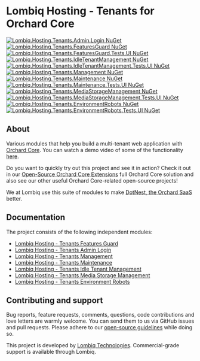 # Lombiq Hosting - Tenants for Orchard Core

[![Lombiq.Hosting.Tenants.Admin.Login NuGet](https://img.shields.io/nuget/v/Lombiq.Hosting.Tenants.Admin.Login?label=Lombiq.Hosting.Tenants.Admin.Login)](https://www.nuget.org/packages/Lombiq.Hosting.Tenants.Admin.Login/) [![Lombiq.Hosting.Tenants.FeaturesGuard NuGet](https://img.shields.io/nuget/v/Lombiq.Hosting.Tenants.FeaturesGuard?label=Lombiq.Hosting.Tenants.FeaturesGuard)](https://www.nuget.org/packages/Lombiq.Hosting.Tenants.FeaturesGuard/) [![Lombiq.Hosting.Tenants.FeaturesGuard.Tests.UI NuGet](https://img.shields.io/nuget/v/Lombiq.Hosting.Tenants.FeaturesGuard.Tests.UI?label=Lombiq.Hosting.Tenants.FeaturesGuard.Tests.UI)](https://www.nuget.org/packages/Lombiq.Hosting.Tenants.FeaturesGuard.Tests.UI/) [![Lombiq.Hosting.Tenants.IdleTenantManagement NuGet](https://img.shields.io/nuget/v/Lombiq.Hosting.Tenants.IdleTenantManagement?label=Lombiq.Hosting.Tenants.IdleTenantManagement)](https://www.nuget.org/packages/Lombiq.Hosting.Tenants.IdleTenantManagement/) [![Lombiq.Hosting.Tenants.IdleTenantManagement.Tests.UI NuGet](https://img.shields.io/nuget/v/Lombiq.Hosting.Tenants.IdleTenantManagement.Tests.UI?label=Lombiq.Hosting.Tenants.IdleTenantManagement.Tests.UI)](https://www.nuget.org/packages/Lombiq.Hosting.Tenants.IdleTenantManagement.Tests.UI/) [![Lombiq.Hosting.Tenants.Management NuGet](https://img.shields.io/nuget/v/Lombiq.Hosting.Tenants.Management?label=Lombiq.Hosting.Tenants.Management)](https://www.nuget.org/packages/Lombiq.Hosting.Tenants.Management/) [![Lombiq.Hosting.Tenants.Maintenance NuGet](https://img.shields.io/nuget/v/Lombiq.Hosting.Tenants.Maintenance?label=Lombiq.Hosting.Tenants.Maintenance)](https://www.nuget.org/packages/Lombiq.Hosting.Tenants.Maintenance/) [![Lombiq.Hosting.Tenants.Maintenance.Tests.UI NuGet](https://img.shields.io/nuget/v/Lombiq.Hosting.Tenants.Maintenance.Tests.UI?label=Lombiq.Hosting.Tenants.Maintenance.Tests.UI)](https://www.nuget.org/packages/Lombiq.Hosting.Tenants.Maintenance.Tests.UI/) [![Lombiq.Hosting.Tenants.MediaStorageManagement NuGet](https://img.shields.io/nuget/v/Lombiq.Hosting.Tenants.MediaStorageManagement?label=Lombiq.Hosting.Tenants.MediaStorageManagement)](https://www.nuget.org/packages/Lombiq.Hosting.Tenants.MediaStorageManagement/) [![Lombiq.Hosting.Tenants.MediaStorageManagement.Tests.UI NuGet](https://img.shields.io/nuget/v/Lombiq.Hosting.Tenants.MediaStorageManagement.Tests.UI?label=Lombiq.Hosting.Tenants.MediaStorageManagement.Tests.UI)](https://www.nuget.org/packages/Lombiq.Hosting.Tenants.MediaStorageManagement.Tests.UI/) [![Lombiq.Hosting.Tenants.EnvironmentRobots NuGet](https://img.shields.io/nuget/v/Lombiq.Hosting.Tenants.EnvironmentRobots?label=Lombiq.Hosting.Tenants.EnvironmentRobots)](https://www.nuget.org/packages/Lombiq.Hosting.Tenants.EnvironmentRobots/) [![Lombiq.Hosting.Tenants.EnvironmentRobots.Tests.UI NuGet](https://img.shields.io/nuget/v/Lombiq.Hosting.Tenants.EnvironmentRobots.Tests.UI?label=Lombiq.Hosting.Tenants.EnvironmentRobots.Tests.UI)](https://www.nuget.org/packages/Lombiq.Hosting.Tenants.EnvironmentRobots.Tests.UI/)<!-- #spell-check-ignore-line -->

## About

Various modules that help you build a multi-tenant web application with [Orchard Core](https://orchardcore.net/). You can watch a demo video of some of the functionality [here](https://www.youtube.com/watch?v=c9hemoYcjIM&lc=Ugy5jqNChriMx9mLBFN4AaABAg).

Do you want to quickly try out this project and see it in action? Check it out in our [Open-Source Orchard Core Extensions](https://github.com/Lombiq/Open-Source-Orchard-Core-Extensions) full Orchard Core solution and also see our other useful Orchard Core-related open-source projects!

We at Lombiq use this suite of modules to make [DotNest, the Orchard SaaS](https://dotnest.com/) better.

## Documentation

The project consists of the following independent modules:

- [Lombiq Hosting - Tenants Features Guard](Lombiq.Hosting.Tenants.FeaturesGuard/Readme.md)
- [Lombiq Hosting - Tenants Admin Login](Lombiq.Hosting.Tenants.Admin.Login/Readme.md)
- [Lombiq Hosting - Tenants Management](Lombiq.Hosting.Tenants.Management/Readme.md)
- [Lombiq Hosting - Tenants Maintenance](Lombiq.Hosting.Tenants.Maintenance/Readme.md)
- [Lombiq Hosting - Tenants Idle Tenant Management](Lombiq.Hosting.Tenants.IdleTenantManagement/Readme.md)
- [Lombiq Hosting - Tenants Media Storage Management](Lombiq.Hosting.Tenants.MediaStorageManagement/Readme.md)
- [Lombiq Hosting - Tenants Environment Robots](Lombiq.Hosting.Tenants.EnvironmentRobots/Readme.md)

## Contributing and support

Bug reports, feature requests, comments, questions, code contributions and love letters are warmly welcome. You can send them to us via GitHub issues and pull requests. Please adhere to our [open-source guidelines](https://lombiq.com/open-source-guidelines) while doing so.

This project is developed by [Lombiq Technologies](https://lombiq.com/). Commercial-grade support is available through Lombiq.
